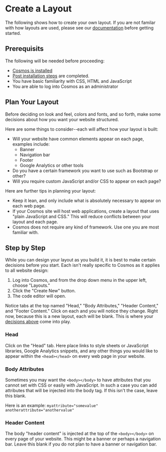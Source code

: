 # Create a Layout
The following shows how to create your own layout. If you are not familar with how layouts are used, please see our [documentation](https://github.com/CosmosSoftware/Cosmos.Cms/blob/main/Documentation/Layouts/About.md) before getting started.

## Prerequisits
The following will be needed before proceeding:
* [Cosmos is installed](https://github.com/CosmosSoftware/Cosmos.Cms/blob/main/Documentation/Installation/AzureClickInstall.md)
* [Post installation steps](https://github.com/CosmosSoftware/Cosmos.Cms/blob/main/Documentation/Installation/AzureClickInstall.md#required-post-installation-steps) are completed.
* You have basic familiarity with CSS, HTML and JavaScript
* You are able to log into Cosmos as an administrator

## Plan Your Layout
Before deciding on look and feel, colors and fonts, and so forth, make some decisions about how you want your website structured. 

Here are some things to consider--each will affect how your layout is built:

* Will your website have common elements appear on each page, examples include:
  *  Banner
  *  Navigation bar
  *  Footer
  *  Google Analytics or other tools
*  Do you have a certain framework you want to use such as Bootstrap or other?
*  Will you require custom JavaScript and/or CSS to appear on each page?

Here are further tips in planning your layout:

* Keep it lean, and only include what is absolutely necessary to appear on each web page.
* If your Cosmos site will host web applications, create a layout that uses "plain JavaScript and CSS." This will reduce conflicts between your layout and each page.
* Cosmos does not require any kind of framework. Use one you are most familiar with.

## Step by Step
While you can design your layout as you build it, it is best to make certain decisions before you start.  Each isn't really specific to Cosmos as it applies to all website design:

1. Log into Cosmos, and from the drop down menu in the upper left, choose "Layouts."
2. Click the "Create New" button.
3. The code editor will open.

Notice tabs at the top named "Head," "Body Attributes," "Header Content," and "Footer Content."  Click on each and you will notice they change.  Right now, because this is a new layout, each will be blank. This is where your [decisions above](https://github.com/CosmosSoftware/Cosmos.Cms/blob/main/Documentation/Layouts/Create.md#plan-your-layout) come into play.

### Head
Click on the "Head" tab.  Here place links to style sheets or JavaScript libraries, Google Analytics snippets, and any other things you would like to appear within the `<head></head>` on every web page in your website.

### Body Attributes
Sometimes you may want the `<body></body>` to have attributes that you cannot set with CSS or easily with JavaScript. In such a case you can add attributes that will be injected into the body tag. If this isn't the case, leave this blank.

Here is an example: `myattribute="somevalue" anotherattribute="anothervalue"`

### Header Content
The body "header content" is injected at the top of the `<body></body>` on every page of your website. This might be a banner or perhaps a navigation bar. Leave this blank if you do not plan to have a banner or navigation bar.
